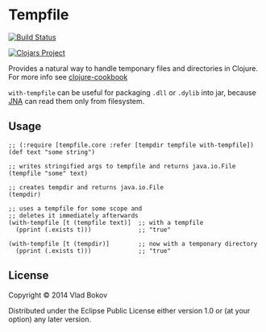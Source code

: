 # Tempfile

[![Build Status][BS img]][Build Status]

[![Clojars Project](http://clojars.org/tempfile/latest-version.svg)](http://clojars.org/tempfile)

Provides a natural way to handle temponary files and directories in Clojure.
For more info see [clojure-cookbook](https://github.com/clojure-cookbook/clojure-cookbook/blob/master/04_local-io/4-10_using-temp-files.asciidoc)

`with-tempfile` can be useful for packaging `.dll` or `.dylib` into jar, because [JNA](http://mvnrepository.com/artifact/com.sun.jna/jna)
can read them only from filesystem.

## Usage

    ;; (:require [tempfile.core :refer [tempdir tempfile with-tempfile])
    (def text "some string")

    ;; writes stringified args to tempfile and returns java.io.File
    (tempfile "some" text)

    ;; creates tempdir and returns java.io.File
    (tempdir)

    ;; uses a tempfile for some scope and
    ;; deletes it immediately afterwards
    (with-tempfile [t (tempfile text)]  ;; with a tempfile
      (pprint (.exists t)))             ;; "true"

    (with-tempfile [t (tempdir)]        ;; now with a temponary directory
      (pprint (.exists t)))             ;; "true"

## License

Copyright © 2014 Vlad Bokov

Distributed under the Eclipse Public License either version 1.0 or (at
your option) any later version.

[BS img]: https://travis-ci.org/razum2um/tempfile.png
[Build Status]: https://travis-ci.org/razum2um/tempfile

